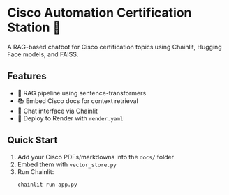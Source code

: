 # Cisco Automation Certification Station 🤖

A RAG-based chatbot for Cisco certification topics using Chainlit, Hugging Face models, and FAISS.

## Features
- 🧠 RAG pipeline using sentence-transformers
- 📚 Embed Cisco docs for context retrieval
- 💬 Chat interface via Chainlit
- 🚀 Deploy to Render with `render.yaml`

## Quick Start

1. Add your Cisco PDFs/markdowns into the `docs/` folder
2. Embed them with `vector_store.py`
3. Run Chainlit:
   ```bash
   chainlit run app.py
   ```


